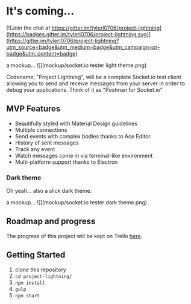 # It's coming...

[![Join the chat at https://gitter.im/tylerl0706/project-lightning](https://badges.gitter.im/tylerl0706/project-lightning.svg)](https://gitter.im/tylerl0706/project-lightning?utm_source=badge&utm_medium=badge&utm_campaign=pr-badge&utm_content=badge)

a mockup...
![](mockup/socket.io tester light theme.png)

Codename, "Project Lightning", will be a complete Socket.io test client allowing you to send and receive messages from your server in order to debug your applications. Think of it as "Postman for Socket.io"

## MVP Features
* Beautifully styled with Material Design guidelines
* Multiple connections
* Send events with complex bodies thanks to Ace Editor.
* History of sent messages
* Track any event
* Watch messages come in via terminal-like environment
* Multi-platform support thanks to Electron

### Dark theme
Oh yeah... also a slick dark theme.

a mockup...
![](mockup/socket.io tester dark theme.png)

## Roadmap and progress
The progress of this project will be kept on Trello [here](https://trello.com/b/ixMGRAL1/project-lightning).

## Getting Started

1. clone this repository
2. `cd project-lightning/`
3. `npm install`
4. `gulp`
7. `npm start`
